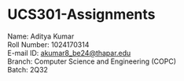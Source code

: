 # UCS301-Assignments

Name: Aditya Kumar <br> 
Roll Number: 1024170314 <br>
E-mail ID: akumar8_be24@thapar.edu <br>
Branch: Computer Science and Engineering (COPC) <br>
Batch: 2Q32 <br>
